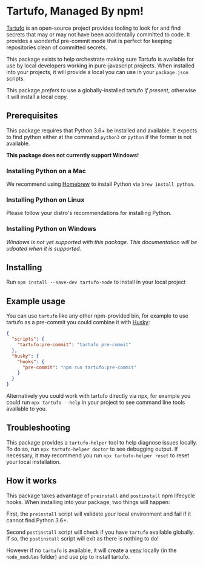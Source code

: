 # Tartufo, Managed By npm!

[Tartufo](https://tartufo.readthedocs.io/en/stable/) is an open-source project provides tooling to look for and find secrets that may or may not have been accidentally committed to code. It provides a wonderful pre-commit mode that is perfect for keeping repositories clean of committed secrets.

This package exists to help orchestrate making sure Tartufo is available for use by local developers working in pure-javascript projects. When installed into your projects, it will provide a local you can use in your `package.json` scripts.

This package _prefers_ to use a globally-installed tartufo _if present_, otherwise it will install a local copy.

## Prerequisites

This package requires that Python 3.6+ be installed and available. It expects to find python either at the command `python3` or `python` if the former is not available.

**This package does not currently support Windows!**

### Installing Python on a Mac

We recommend using [Homebrew](https://brew.sh) to install Python via `brew install python`.

### Installing Python on Linux

Please follow your distro's recommendations for installing Python.

### Installing Python on Windows

_Windows is not yet supported with this package. This documentation will be udpated when it is supported._

## Installing

Run `npm install --save-dev tartufo-node` to install in your local project

## Example usage

You can use `tartufo` like any other npm-provided bin, for example to use tartufo as a pre-commit you could combine it with [Husky](https://github.com/typicode/husky#readme):

```json
{
  "scripts": {
    "tartufo:pre-commit": "tartufo pre-commit"
  },
  "husky": {
    "hooks": {
      "pre-commit": "npm run tartufo:pre-commit"
    }
  }
}
```

Alternatively you could work with tartufo directly via npx, for example you could run `npx tartufo --help` in your project to see command line tools available to you.

## Troubleshooting

This package provides a `tartufo-helper` tool to help diagnose issues locally. To do so, run `npx tartufo-helper doctor` to see debugging output. If necessary, it may recommend you run `npx tartufo-helper reset` to reset your local installation.

## How it works

This package takes advantage of `preinstall` and `postinstall` npm lifecycle hooks. When installing into your package, two things will happen:

First, the `preinstall` script will validate your local environment and fail if it cannot find Python 3.6+.

Second `postinstall` script will check if you have `tartufo` available globally. If so, the `postinstall` script will exit as there is nothing to do!

However if no `tartufo` is available, it will create a [venv](https://docs.python.org/3/library/venv.html) locally (in the `node_modules` folder) and use pip to install tartufo.
